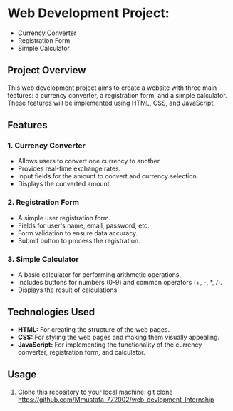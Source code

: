 # Web Development Project:
- Currency Converter
- Registration Form
- Simple Calculator

## Project Overview

This web development project aims to create a website with three main features: a currency converter, a registration form, and a simple calculator. These features will be implemented using HTML, CSS, and JavaScript.

## Features

### 1. Currency Converter

- Allows users to convert one currency to another.
- Provides real-time exchange rates.
- Input fields for the amount to convert and currency selection.
- Displays the converted amount.

### 2. Registration Form

- A simple user registration form.
- Fields for user's name, email, password, etc.
- Form validation to ensure data accuracy.
- Submit button to process the registration.

### 3. Simple Calculator

- A basic calculator for performing arithmetic operations.
- Includes buttons for numbers (0-9) and common operators (+, -, *, /).
- Displays the result of calculations.

## Technologies Used

- **HTML:** For creating the structure of the web pages.
- **CSS:** For styling the web pages and making them visually appealing.
- **JavaScript:** For implementing the functionality of the currency converter, registration form, and calculator.

## Usage

1. Clone this repository to your local machine:
   git clone https://github.com/Mmustafa-772002/web_devlopment_Internship

